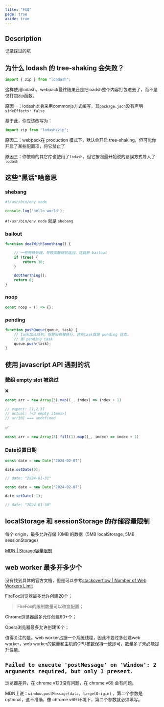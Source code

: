 ```yaml
---
title: "FAQ"
page: true
aside: true
---
```


## Description
记录踩过的坑

## 为什么 lodash 的 tree-shaking 会失败？
```ts
import { zip } from "loadash";
```

这样使用lodash，webpack最终结果还是把loadsh整个内容打包进去了，而不是仅打包zip函数。

原因一：lodash本身采用commonjs方式编写，其`package.json`没有声明`sideEffects: false`

基于此，你应该改写为：
```ts 
import zip from "lodash/zip";
```


原因二：webpack在 production 模式下，默认会开启 tree-shaking，但可能你开启了某些配置项，将它禁止了

原因三：你依赖的其它库也使用了`lodash`，但它按照最开始说的错误方式导入了`lodash`


## 这些“黑话”啥意思
### shebang
```js 
#!/usr/bin/env node

console.log('hello world');
```

`#!/usr/bin/env node` 就是 `shebang`

### bailout
```ts 
function dealWithSomething() {

    // 一些特殊处理，导致函数提前返回，这就是 bailout
    if (true) {
        return 10;
    }

    doOtherThing();
    return 0;
}
```

### noop
```ts 
const noop = () => {};
```

### pending
```js 
function pushQueue(queue, task) {
    // task加入队列，但是没有被执行，这些task就是 pending 状态，
    // 即 pending task
    queue.push(task);
}
```

## 使用 javascript API 遇到的坑
### 数组 empty slot 被跳过
❌
```ts 
const arr = new Array(3).map((_, index) => index + 1)

// expect: [1,2,3]
// actual: [<3 empty items>]
// arr[0] === undefined
```

✅
```ts
const arr = new Array(3).fill(1).map((_, index) => index + 1)
```

### Date设置日期
```ts 
const date = new Date("2024-02-07")

date.setDate(0);

// date: "2024-01-31"
```

```ts 
const date = new Date("2024-02-07")

date.setDate(-1);

// date: "2024-01-30"
```


## localStorage 和 sessionStorage 的存储容量限制
每个 origin，最多允许存储 10MB 的数据（5MB localStorage, 5MB sessionStorage）

[MDN | Storage容量限制](https://developer.mozilla.org/en-US/docs/Web/API/Storage_API/Storage_quotas_and_eviction_criteria#web_storage)

## web worker 最多开多少个
没有找到具体的官方文档，但是可以参考[stackoverflow | Number of Web Workers Limit](https://stackoverflow.com/questions/13574158/number-of-web-workers-limit)

FireFox浏览器最多允许创建20个；
> FireFox的限制数量可以改变配置；

Chrome浏览器最多允许创建60+个；

Opera浏览器最多允许创建16个；


值得关注的是，web worker占据一个系统线程，因此不要过多创建web worker，web worker的数量和主机的CPU核数保持一致即可，数量多了未必能提升性能。

## `Failed to execute 'postMessage' on 'Window': 2 arguments required, but only 1 present.`
浏览器差异，在 chrome v123没有问题，在 chrome v69 会有问题。

MDN上说：`window.postMessage(data, targetOrigin)` ，第二个参数是optional，这不准确，像 chrome v69 环境下，第二个参数就必须填写。